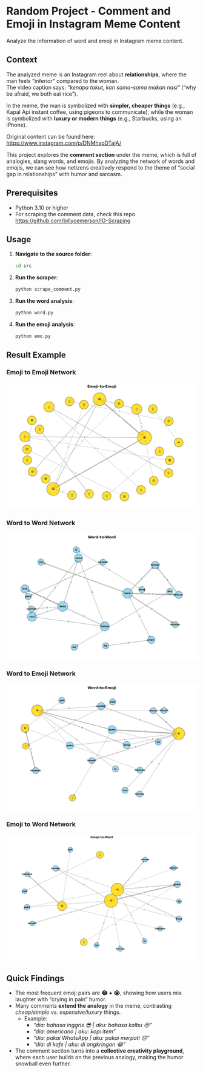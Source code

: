 # Random Project - Comment and Emoji in Instagram Meme Content

Analyze the information of word and emoji in Instagram meme content.

## Context

The analyzed meme is an Instagram reel about **relationships**, where the man feels "inferior" compared to the woman.  
The video caption says: *"kenapa takut, kan sama-sama makan nasi"* (“why be afraid, we both eat rice”).  

In the meme, the man is symbolized with **simpler, cheaper things** (e.g., Kapal Api instant coffee, using pigeons to communicate), while the woman is symbolized with **luxury or modern things** (e.g., Starbucks, using an iPhone).  

Original content can be found here: https://www.instagram.com/p/DNMhspDTajA/

This project explores the **comment section** under the meme, which is full of analogies, slang words, and emojis. By analyzing the network of words and emojis, we can see how netizens creatively respond to the theme of “social gap in relationships” with humor and sarcasm.

## Prerequisites

- Python 3.10 or higher
- For scraping the comment data, check this repo https://github.com/billycemerson/IG-Scraping

## Usage

1. **Navigate to the source folder**:
   ```bash
   cd src
   ```

2. **Run the scraper**:
   ```bash
   python scrape_comment.py
   ```

3. **Run the word analysis**:
   ```bash
   python word.py
   ```

4. **Run the emoji analysis**:
   ```bash
   python emo.py
   ```

## Result Example

### Emoji to Emoji Network
![Emoji Network](data/emoji-to-emoji.png)

### Word to Word Network
![Word Network](data/word-to-word.png)

### Word to Emoji Network
![Word-Emoji Network](data/word-to-emoji.png)

### Emoji to Word Network
![Emoji-Word Network](data/emoji-to-word.png)

## Quick Findings

- The most frequent emoji pairs are **😂 + 😭**, showing how users mix laughter with “crying in pain” humor.  
- Many comments **extend the analogy** in the meme, contrasting *cheap/simple vs. expensive/luxury* things.  
  - Example:  
    - *“dia: bahasa inggris 😎 | aku: bahasa kalbu 😔”*  
    - *“dia: americano | aku: kopi item”*  
    - *“dia: pakai WhatsApp | aku: pakai merpati 😞”*  
    - *“dia: di kafe | aku: di angkringan 😂”*  
- The comment section turns into a **collective creativity playground**, where each user builds on the previous analogy, making the humor snowball even further.